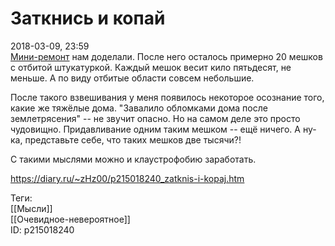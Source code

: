 Заткнись и копай
=================

   
 2018-03-09, 23:59   
   [Мини-ремонт](Чего%20не%20хватает%20в%20организме)  нам доделали. После него осталось примерно 20 мешков с отбитой штукатуркой. Каждый мешок весит кило пятьдесят, не меньше. А по виду отбитые области совсем небольшие.   
   
 После такого взвешивания у меня появилось некоторое осознание того, какие же тяжёлые дома. "Завалило обломками дома после землетрясения" -- не звучит опасно. Но на самом деле это просто чудовищно. Придавливание одним таким мешком -- ещё ничего. А ну-ка, представьте себе, что таких мешков две тысячи?!   
   
 С такими мыслями можно и клаустрофобию заработать.   
    
 <https://diary.ru/~zHz00/p215018240_zatknis-i-kopaj.htm>   
   
 Теги:   
 [[Мысли]]   
 [[Очевидное-невероятное]]   
 ID: p215018240